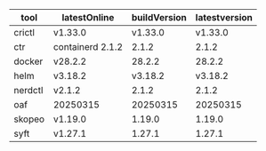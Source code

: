 | tool | latestOnline | buildVersion | latestversion |
|------|--------------|--------------|---------------|
| crictl | v1.33.0 | v1.33.0 | v1.33.0 |
| ctr | containerd 2.1.2 | 2.1.2 | 2.1.2 |
| docker | v28.2.2 | 28.2.2 | 28.2.2 |
| helm | v3.18.2 | v3.18.2 | v3.18.2 |
| nerdctl | v2.1.2 | 2.1.2 | 2.1.2 |
| oaf | 20250315 | 20250315 | 20250315 |
| skopeo | v1.19.0 | 1.19.0 | 1.19.0 |
| syft | v1.27.1 | 1.27.1 | 1.27.1 |

